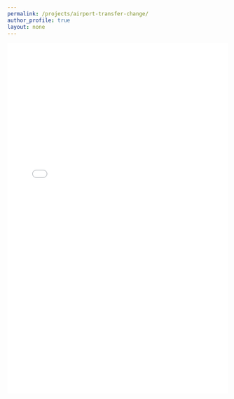 ```yaml
---
permalink: /projects/airport-transfer-change/
author_profile: true
layout: none
---
```


<head>
    <script type="text/javascript">
    (function(c,l,a,r,i,t,y){
        c[a]=c[a]||function(){(c[a].q=c[a].q||[]).push(arguments)};
        t=l.createElement(r);t.async=1;t.src="https://www.clarity.ms/tag/"+i;
        y=l.getElementsByTagName(r)[0];y.parentNode.insertBefore(t,y);
    })(window, document, "clarity", "script", "juu207ej74");
    </script>
</head>

<iframe src="{{ './assets/html/dynamic_airport_transit_share_map_with_2024.html' | relative_url }}" width="100%" height="800px" frameborder="0"></iframe>

